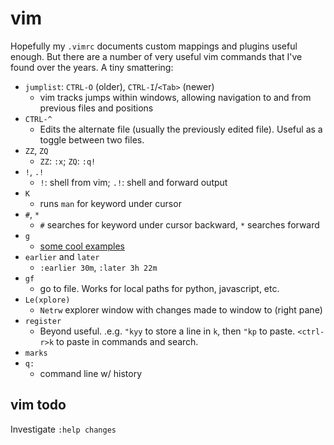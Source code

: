 vim
===
Hopefully my `.vimrc` documents custom mappings and plugins useful enough. But there are a number
of very useful vim commands that I've found over the years. A tiny smattering:

* `jumplist`: `CTRL-O` (older), `CTRL-I`/`<Tab>` (newer)
    * vim tracks jumps within windows, allowing navigation to and from previous files and positions
* `CTRL-^`
    * Edits the alternate file (usually the previously edited file). Useful as a toggle between two files.
* `ZZ`, `ZQ`
    * `ZZ`: `:x`; `ZQ`: `:q!`
* `!`, `.!`
    * `!`: shell from vim; `.!`: shell and forward output
* `K`
    * runs `man` for keyword under cursor
* `#`, `*`
    * `#` searches for keyword under cursor backward, `*` searches forward
* `g`
    * [some cool examples](http://vim.wikia.com/wiki/Power_of_g)
* `earlier` and `later`
    * `:earlier 30m`, `:later 3h 22m`
* `gf`
    * go to file. Works for local paths for python, javascript, etc.
* `Le(xplore)`
    * `Netrw` explorer window with changes made to window to (right pane)
* `register`
    * Beyond useful. .e.g. `"kyy` to store a line in `k`, then `"kp` to paste. `<ctrl-r>k` to paste in commands and search.
* `marks`
* `q:`
    * command line w/ history


vim todo
--------
Investigate `:help changes`
